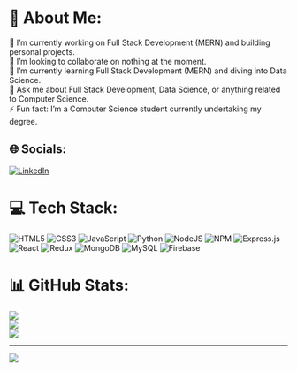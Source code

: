 # 💫 About Me:
🔭 I’m currently working on Full Stack Development (MERN) and building personal projects.<br>👯 I’m looking to collaborate on nothing at the moment.<br>🌱 I’m currently learning Full Stack Development (MERN) and diving into Data Science.<br>💬 Ask me about Full Stack Development, Data Science, or anything related to Computer Science.<br>⚡ Fun fact: I’m a Computer Science student currently undertaking my degree.


## 🌐 Socials:
[![LinkedIn](https://img.shields.io/badge/LinkedIn-%230077B5.svg?logo=linkedin&logoColor=white)](https://linkedin.com/in/omkar-ghadge-996b80317) 

# 💻 Tech Stack:
![HTML5](https://img.shields.io/badge/html5-%23E34F26.svg?style=for-the-badge&logo=html5&logoColor=white) ![CSS3](https://img.shields.io/badge/css3-%231572B6.svg?style=for-the-badge&logo=css3&logoColor=white) ![JavaScript](https://img.shields.io/badge/javascript-%23323330.svg?style=for-the-badge&logo=javascript&logoColor=%23F7DF1E) ![Python](https://img.shields.io/badge/python-3670A0?style=for-the-badge&logo=python&logoColor=ffdd54) ![NodeJS](https://img.shields.io/badge/node.js-6DA55F?style=for-the-badge&logo=node.js&logoColor=white) ![NPM](https://img.shields.io/badge/NPM-%23CB3837.svg?style=for-the-badge&logo=npm&logoColor=white) ![Express.js](https://img.shields.io/badge/express.js-%23404d59.svg?style=for-the-badge&logo=express&logoColor=%2361DAFB) ![React](https://img.shields.io/badge/react-%2320232a.svg?style=for-the-badge&logo=react&logoColor=%2361DAFB) ![Redux](https://img.shields.io/badge/redux-%23593d88.svg?style=for-the-badge&logo=redux&logoColor=white) ![MongoDB](https://img.shields.io/badge/MongoDB-%234ea94b.svg?style=for-the-badge&logo=mongodb&logoColor=white) ![MySQL](https://img.shields.io/badge/mysql-4479A1.svg?style=for-the-badge&logo=mysql&logoColor=white) ![Firebase](https://img.shields.io/badge/firebase-a08021?style=for-the-badge&logo=firebase&logoColor=ffcd34)
# 📊 GitHub Stats:
![](https://github-readme-stats.vercel.app/api?username=OmkarGhadge24&theme=transparent&hide_border=false&include_all_commits=true&count_private=false)<br/>
![](https://github-readme-streak-stats.herokuapp.com/?user=OmkarGhadge24&theme=transparent&hide_border=false)<br/>
![](https://github-readme-stats.vercel.app/api/top-langs/?username=OmkarGhadge24&theme=transparent&hide_border=false&include_all_commits=true&count_private=false&layout=compact)

---
[![](https://visitcount.itsvg.in/api?id=OmkarGhadge24&icon=0&color=0)](https://visitcount.itsvg.in)

<!-- Proudly created with GPRM ( https://gprm.itsvg.in ) -->
